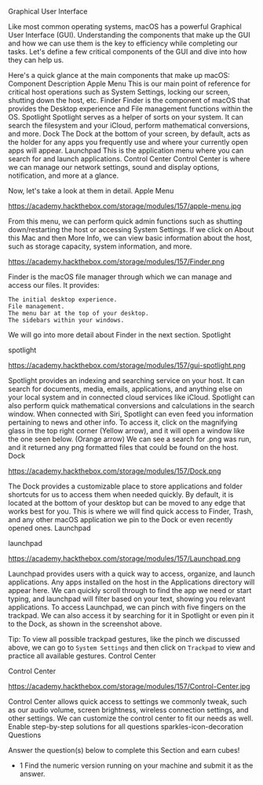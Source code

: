 Graphical User Interface

Like most common operating systems, macOS has a powerful Graphical User Interface (GUI). Understanding the components that make up the GUI and how we can use them is the key to efficiency while completing our tasks. Let's define a few critical components of the GUI and dive into how they can help us.

Here's a quick glance at the main components that make up macOS:
Component 	Description
Apple Menu 	This is our main point of reference for critical host operations such as System Settings, locking our screen, shutting down the host, etc.
Finder 	Finder is the component of macOS that provides the Desktop experience and File management functions within the OS.
Spotlight 	Spotlight serves as a helper of sorts on your system. It can search the filesystem and your iCloud, perform mathematical conversions, and more.
Dock 	The Dock at the bottom of your screen, by default, acts as the holder for any apps you frequently use and where your currently open apps will appear.
Launchpad 	This is the application menu where you can search for and launch applications.
Control Center 	Control Center is where we can manage our network settings, sound and display options, notification, and more at a glance.

Now, let's take a look at them in detail.
Apple Menu

https://academy.hackthebox.com/storage/modules/157/apple-menu.jpg

From this menu, we can perform quick admin functions such as shutting down/restarting the host or accessing System Settings. If we click on About this Mac and then More Info, we can view basic information about the host, such as storage capacity, system information, and more.

https://academy.hackthebox.com/storage/modules/157/Finder.png

Finder is the macOS file manager through which we can manage and access our files. It provides:

    The initial desktop experience.
    File management.
    The menu bar at the top of your desktop.
    The sidebars within your windows.

We will go into more detail about Finder in the next section.
Spotlight

spotlight

https://academy.hackthebox.com/storage/modules/157/gui-spotlight.png

Spotlight provides an indexing and searching service on your host. It can search for documents, media, emails, applications, and anything else on your local system and in connected cloud services like iCloud. Spotlight can also perform quick mathematical conversions and calculations in the search window. When connected with Siri, Spotlight can even feed you information pertaining to news and other info. To access it, click on the magnifying glass in the top right corner (Yellow arrow), and it will open a window like the one seen below. (Orange arrow) We can see a search for .png was run, and it returned any png formatted files that could be found on the host.
Dock

https://academy.hackthebox.com/storage/modules/157/Dock.png

The Dock provides a customizable place to store applications and folder shortcuts for us to access them when needed quickly. By default, it is located at the bottom of your desktop but can be moved to any edge that works best for you. This is where we will find quick access to Finder, Trash, and any other macOS application we pin to the Dock or even recently opened ones.
Launchpad

launchpad

https://academy.hackthebox.com/storage/modules/157/Launchpad.png

Launchpad provides users with a quick way to access, organize, and launch applications. Any apps installed on the host in the Applications directory will appear here. We can quickly scroll through to find the app we need or start typing, and launchpad will filter based on your text, showing you relevant applications. To access Launchpad, we can pinch with five fingers on the trackpad. We can also access it by searching for it in Spotlight or even pin it to the Dock, as shown in the screenshot above.

Tip: To view all possible trackpad gestures, like the pinch we discussed above, we can go to `System Settings` and then click on `Trackpad` to view and practice all available gestures.
Control Center

Control Center

https://academy.hackthebox.com/storage/modules/157/Control-Center.jpg

Control Center allows quick access to settings we commonly tweak, such as our audio volume, screen brightness, wireless connection settings, and other settings. We can customize the control center to fit our needs as well.
Enable step-by-step solutions for all questions
sparkles-icon-decoration
Questions

Answer the question(s) below to complete this Section and earn cubes!
+ 1 Find the numeric version running on your machine and submit it as the answer. 


